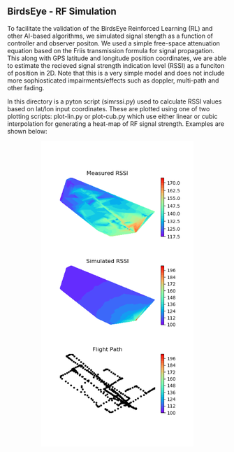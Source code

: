 ## BirdsEye - RF Simulation

To facilitate the validation of the BirdsEye Reinforced Learning (RL) and other AI-based algorithms, we simulated signal stength as a function of controller and observer positon. We used a simple free-space attenuation equation based on the Friis transmission formula for signal propagation. This along with GPS latitude and longitude position coordinates, we are able to estimate the recieved signal strength indication level (RSSI) as a funciton of position in 2D. Note that this is a very simple model and does not include more sophiosticated impairments/effects such as doppler, multi-path and other fading. 

In this directory is a pyton script (simrssi.py) used to calculate RSSI values based on lat/lon input coordinates. These are plotted using one of two plotting scripts: plot-lin.py or plot-cub.py which use either linear or cubic interpolation for generating a heat-map of RF signal strength. Examples are shown below:

<p align="center">
  <img src="./images/grid-linear-1.png" width="350" title="hover text">
</p>
